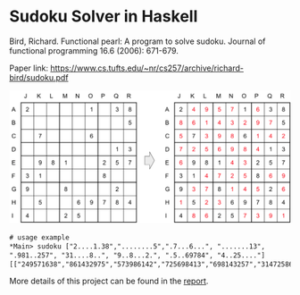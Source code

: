 # Sudoku Solver in Haskell

Bird, Richard. Functional pearl: A program to solve sudoku. Journal of functional programming 16.6 (2006): 671-679.  

Paper link: https://www.cs.tufts.edu/~nr/cs257/archive/richard-bird/sudoku.pdf

![figure1](figure1.png)


```
# usage example
*Main> sudoku ["2....1.38","........5",".7...6...", ".......13", ".981..257", "31....8..", "9..8...2.", ".5..69784", "4..25...."]
[["249571638","861432975","573986142","725698413","698143257","314725869","937814526","152369784","486257391"]]
```

More details of this project can be found in the [report](https://github.com/delongmeng/Sudoku_Haskell/blob/main/Haskell_Sudoku_report.pdf).
